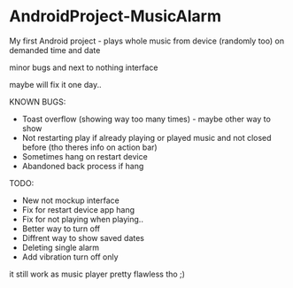 # AndroidProject-MusicAlarm

My first Android project  - plays whole music from device (randomly too) on demanded time and date

minor bugs and next to nothing interface

maybe will fix it one day..



KNOWN BUGS: 
- Toast overflow (showing way too many times) - maybe other way to show
- Not restarting play if already playing or played music and not closed before (tho theres info on action bar)
- Sometimes hang on restart device
- Abandoned back process if hang

TODO:
- New not mockup interface
- Fix for restart device app hang
- Fix for not playing when playing..
- Better way to turn off
- Diffrent way to show saved dates
- Deleting single alarm 
- Add vibration turn off only


it still work as music player pretty flawless tho ;)

